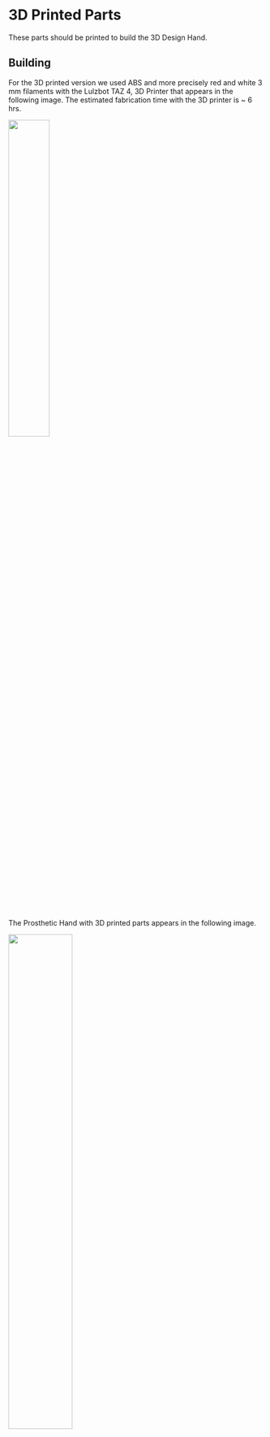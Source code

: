 ﻿# 3D Printed Parts

These parts should be printed to build the 3D Design Hand.

## Building

For the 3D printed version we used ABS and more precisely red and white 3 mm filaments with the Lulzbot TAZ 4, 3D Printer that appears in the following image. The estimated fabrication time with the 3D printer is ~ 6 hrs.

<img src="https://github.com/OpenBionics/Prosthetic-Hands/blob/master/Pics/LulzbotTAZ4.png" width="40%" height="40%"/>

The Prosthetic Hand with 3D printed parts appears in the following image.

<img src="https://github.com/OpenBionics/Prosthetic-Hands/blob/master/Pics/hand3DPrinted.jpg" width="50%" height="50%"/>

 